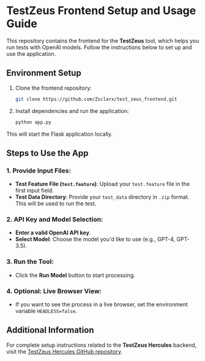 # TestZeus Frontend Setup and Usage Guide

This repository contains the frontend for the **TestZeus** tool, which helps you run tests with OpenAI models. Follow the instructions below to set up and use the application.

## Environment Setup

1. Clone the frontend repository:
   ```bash
   git clone https://github.com/Zsclarx/test_zeus_frontend.git
2. Install dependencies and run the application:
    ```bash
    python app.py
This will start the Flask application locally.

## Steps to Use the App

### 1. Provide Input Files:
- **Test Feature File (`test.feature`)**: Upload your `test.feature` file in the first input field.
- **Test Data Directory**: Provide your `test_data` directory in `.zip` format. This will be used to run the test.

### 2. API Key and Model Selection:
- **Enter a valid OpenAI API key**.
- **Select Model**: Choose the model you'd like to use (e.g., GPT-4, GPT-3.5).

### 3. Run the Tool:
- Click the **Run Model** button to start processing.

### 4. Optional: Live Browser View:
- If you want to see the process in a live browser, set the environment variable `HEADLESS=false`.


## Additional Information

For complete setup instructions related to the **TestZeus Hercules** backend, visit the [TestZeus Hercules GitHub repository](https://github.com/test-zeus-ai/testzeus-hercules).



